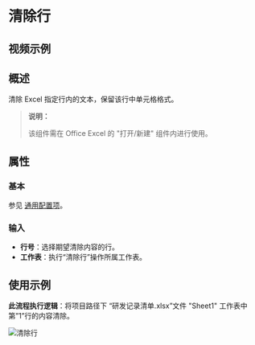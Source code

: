# 清除行

## 视频示例

## 概述

清除 Excel 指定行内的文本，保留该行中单元格格式。

> **说明：**
>
> 该组件需在 Office Excel 的 "打开/新建" 组件内进行使用。

## 属性

### 基本

参见 [通用配置项](../../Appendix/CommonConfigurationItems.md)。

### 输入

- **行号**：选择期望清除内容的行。
- **工作表**：执行“清除行”操作所属工作表。

## 使用示例

**此流程执行逻辑**：将项目路径下 “研发记录清单.xlsx”文件 "Sheet1" 工作表中第”1”行的内容清除。

![清除行](https://docimages.blob.core.chinacloudapi.cn/images/Activities/clearrow20220408.png)
